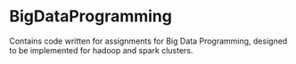 # BigDataProgramming
Contains code written for assignments for Big Data Programming, designed to be implemented for hadoop and spark clusters. 
